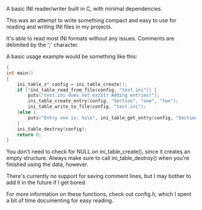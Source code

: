 A basic INI reader/writer built in C, with minimal dependencies.

This was an attempt to write something compact and easy to use for reading
and writing INI files in my projects.

It's able to read most INI formats without any issues.  Comments are delimited by
the ';' character.

A basic usage example would be something like this:
```c
{
int main()
{
    ini_table_s* config = ini_table_create();
    if (!ini_table_read_from_file(config, "test.ini")) {
        puts("test.ini does not exist! Adding entries!");
        ini_table_create_entry(config, "Section", "one", "two");
        ini_table_write_to_file(config, "test.ini");
    }else {
        puts("Entry one is: %s\n", ini_table_get_entry(config, "Section", "one"));
    }
    ini_table_destroy(config);
    return 0;
}
```

You don't need to check for NULL on ini_table_create(), since it creates an empty
structure.  Always make sure to call ini_table_destroy() when you're finished
using the data, however.

There's currently no support for saving comment lines, but I may bother to add it in the future if I get bored.

For more information on these functions, check out config.h, which I spent a bit of time documenting for easy reading.

